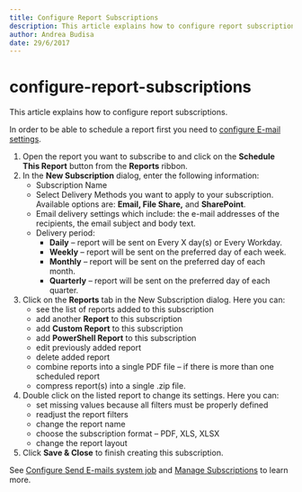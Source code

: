 ```yaml
---
title: Configure Report Subscriptions
description: This article explains how to configure report subscriptions in SysKit Monitor.
author: Andrea Budisa
date: 29/6/2017
---
```


# configure-report-subscriptions

This article explains how to configure report subscriptions.

In order to be able to schedule a report first you need to [configure E-mail settings](configure-report-subscriptions.md#internal/get-to-know-syskit-monitor/backstage-screen/configuration/options/#send-e-mails).

1. Open the report you want to subscribe to and click on the **Schedule This Report** button from the **Reports** ribbon.
2. In the **New Subscription** dialog, enter the following information:
   * Subscription Name
   * Select Delivery Methods you want to apply to your subscription. Available options are: **Email, File Share,** and **SharePoint**.
   * Email delivery settings which include: the e-mail addresses of the recipients, the email subject and body text.
   * Delivery period:
     * **Daily** – report will be sent on Every X day\(s\) or Every Workday.
     * **Weekly** – report will be sent on the preferred day of each week.
     * **Monthly** – report will be sent on the preferred day of each month.
     * **Quarterly** – report will be sent on the preferred day of each quarter.
3. Click on the **Reports** tab in the New Subscription dialog. Here you can:
   * see the list of reports added to this subscription
   * add another **Report** to this subscription
   * add **Custom Report** to this subscription
   * add **PowerShell Report** to this subscription
   * edit previously added report
   * delete added report
   * combine reports into a single PDF file – if there is more than one scheduled report
   * compress report\(s\) into a single .zip file.
4. Double click on the listed report to change its settings. Here you can:
   * set missing values because all filters must be properly defined
   * readjust the report filters
   * change the report name
   * choose the subscription format – PDF, XLS, XLSX
   * change the report layout
5. Click **Save & Close** to finish creating this subscription.

See [Configure Send E-mails system job](configure-report-subscriptions.md#internal/get-to-know-syskit-monitor/backstage-screen/configuration/options/#send-e-mails) and [Manage Subscriptions](configure-report-subscriptions.md#internal/get-to-know-syskit-monitor/backstage-screen/manage-data-gathering/#manage-subscriptions) to learn more.

